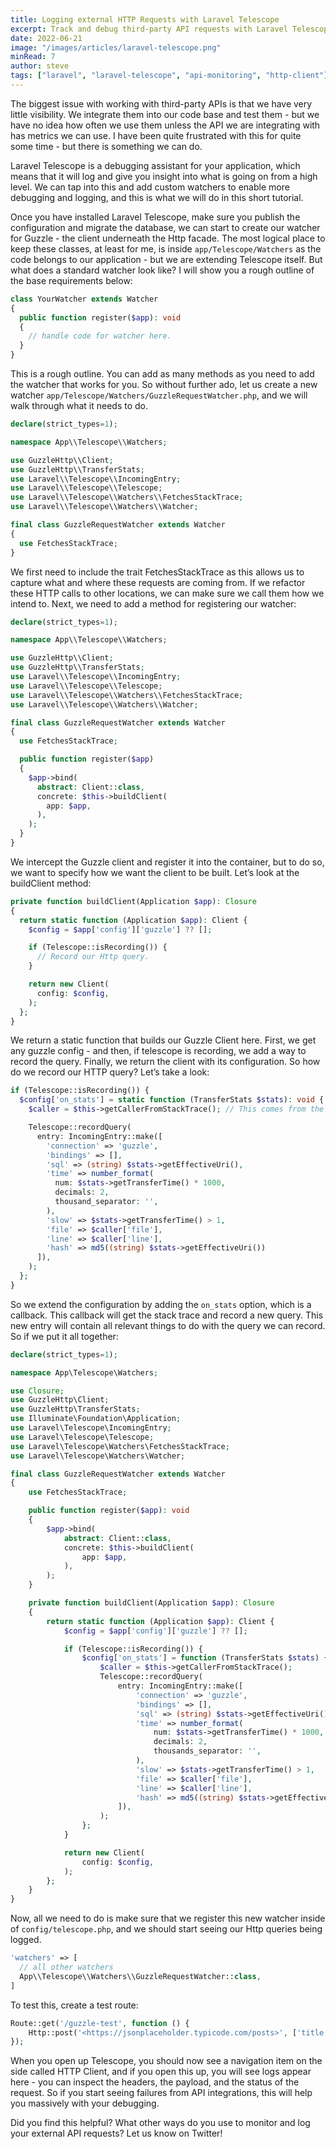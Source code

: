 ```yaml
---
title: Logging external HTTP Requests with Laravel Telescope
excerpt: Track and debug third-party API requests with Laravel Telescope for improved visibility in your Laravel application.
date: 2022-06-21
image: "/images/articles/laravel-telescope.png"
minRead: 7
author: steve
tags: ["laravel", "laravel-telescope", "api-monitoring", "http-client"]
---
```


The biggest issue with working with third-party APIs is that we have very little visibility. We integrate them into our code base and test them - but we have no idea how often we use them unless the API we are integrating with has metrics we can use. I have been quite frustrated with this for quite some time - but there is something we can do.

Laravel Telescope is a debugging assistant for your application, which means that it will log and give you insight into what is going on from a high level. We can tap into this and add custom watchers to enable more debugging and logging, and this is what we will do in this short tutorial.

Once you have installed Laravel Telescope, make sure you publish the configuration and migrate the database, we can start to create our watcher for Guzzle - the client underneath the Http facade. The most logical place to keep these classes, at least for me, is inside `app/Telescope/Watchers` as the code belongs to our application - but we are extending Telescope itself. But what does a standard watcher look like? I will show you a rough outline of the base requirements below:

```php
class YourWatcher extends Watcher
{
  public function register($app): void
  {
    // handle code for watcher here.
  }
}
```

This is a rough outline. You can add as many methods as you need to add the watcher that works for you. So without further ado, let us create a new watcher `app/Telescope/Watchers/GuzzleRequestWatcher.php`, and we will walk through what it needs to do.

```php
declare(strict_types=1);

namespace App\\Telescope\\Watchers;

use GuzzleHttp\\Client;
use GuzzleHttp\\TransferStats;
use Laravel\\Telescope\\IncomingEntry;
use Laravel\\Telescope\\Telescope;
use Laravel\\Telescope\\Watchers\\FetchesStackTrace;
use Laravel\\Telescope\\Watchers\\Watcher;

final class GuzzleRequestWatcher extends Watcher
{
  use FetchesStackTrace;
}
```

We first need to include the trait FetchesStackTrace as this allows us to capture what and where these requests are coming from. If we refactor these HTTP calls to other locations, we can make sure we call them how we intend to. Next, we need to add a method for registering our watcher:

```php
declare(strict_types=1);

namespace App\\Telescope\\Watchers;

use GuzzleHttp\\Client;
use GuzzleHttp\\TransferStats;
use Laravel\\Telescope\\IncomingEntry;
use Laravel\\Telescope\\Telescope;
use Laravel\\Telescope\\Watchers\\FetchesStackTrace;
use Laravel\\Telescope\\Watchers\\Watcher;

final class GuzzleRequestWatcher extends Watcher
{
  use FetchesStackTrace;

  public function register($app)
  {
    $app->bind(
      abstract: Client::class,
      concrete: $this->buildClient(
        app: $app,
      ),
    );
  }
}
```

We intercept the Guzzle client and register it into the container, but to do so, we want to specify how we want the client to be built. Let’s look at the buildClient method:

```php
private function buildClient(Application $app): Closure
{
  return static function (Application $app): Client {
  	$config = $app['config']['guzzle'] ?? [];

    if (Telescope::isRecording()) {
      // Record our Http query.
    }

    return new Client(
      config: $config,
    );
  };
}
```

We return a static function that builds our Guzzle Client here. First, we get any guzzle config - and then, if telescope is recording, we add a way to record the query. Finally, we return the client with its configuration. So how do we record our HTTP query? Let’s take a look:

```php
if (Telescope::isRecording()) {
  $config['on_stats'] = static function (TransferStats $stats): void {
    $caller = $this->getCallerFromStackTrace(); // This comes from the trait we included.

    Telescope::recordQuery(
      entry: IncomingEntry::make([
        'connection' => 'guzzle',
        'bindings' => [],
        'sql' => (string) $stats->getEffectiveUri(),
        'time' => number_format(
          num: $stats->getTransferTime() * 1000,
          decimals: 2,
          thousand_separator: '',
        ),
        'slow' => $stats->getTransferTime() > 1,
        'file' => $caller['file'],
        'line' => $caller['line'],
        'hash' => md5((string) $stats->getEffectiveUri())
      ]),
    );
  };
}
```

So we extend the configuration by adding the `on_stats` option, which is a callback. This callback will get the stack trace and record a new query. This new entry will contain all relevant things to do with the query we can record. So if we put it all together:

```php
declare(strict_types=1);

namespace App\Telescope\Watchers;

use Closure;
use GuzzleHttp\Client;
use GuzzleHttp\TransferStats;
use Illuminate\Foundation\Application;
use Laravel\Telescope\IncomingEntry;
use Laravel\Telescope\Telescope;
use Laravel\Telescope\Watchers\FetchesStackTrace;
use Laravel\Telescope\Watchers\Watcher;

final class GuzzleRequestWatcher extends Watcher
{
    use FetchesStackTrace;

    public function register($app): void
    {
        $app->bind(
            abstract: Client::class,
            concrete: $this->buildClient(
                app: $app,
            ),
        );
    }

    private function buildClient(Application $app): Closure
    {
        return static function (Application $app): Client {
            $config = $app['config']['guzzle'] ?? [];

            if (Telescope::isRecording()) {
                $config['on_stats'] = function (TransferStats $stats) {
                    $caller = $this->getCallerFromStackTrace();
                    Telescope::recordQuery(
                        entry: IncomingEntry::make([
                            'connection' => 'guzzle',
                            'bindings' => [],
                            'sql' => (string) $stats->getEffectiveUri(),
                            'time' => number_format(
                                num: $stats->getTransferTime() * 1000,
                                decimals: 2,
                                thousands_separator: '',
                            ),
                            'slow' => $stats->getTransferTime() > 1,
                            'file' => $caller['file'],
                            'line' => $caller['line'],
                            'hash' => md5((string) $stats->getEffectiveUri()),
                        ]),
                    );
                };
            }

            return new Client(
                config: $config,
            );
        };
    }
}
```

Now, all we need to do is make sure that we register this new watcher inside of `config/telescope.php`, and we should start seeing our Http queries being logged.

```php
'watchers' => [
  // all other watchers
  App\\Telescope\\Watchers\\GuzzleRequestWatcher::class,
]
```

To test this, create a test route:

```php
Route::get('/guzzle-test', function () {
    Http::post('<https://jsonplaceholder.typicode.com/posts>', ['title' => 'test']);
});
```

When you open up Telescope, you should now see a navigation item on the side called HTTP Client, and if you open this up, you will see logs appear here - you can inspect the headers, the payload, and the status of the request. So if you start seeing failures from API integrations, this will help you massively with your debugging.

Did you find this helpful? What other ways do you use to monitor and log your external API requests? Let us know on Twitter!

